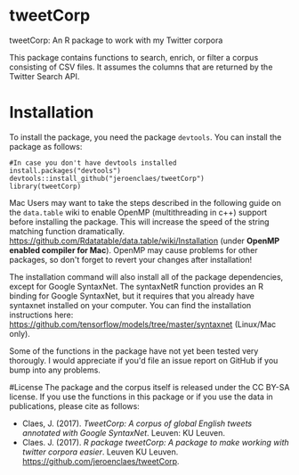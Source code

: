 # tweetCorp
tweetCorp: An R package to work with my Twitter corpora

This package contains functions to search, enrich, or filter a corpus consisting of CSV files. It assumes the columns that are returned by the Twitter Search API.

# Installation

To install the package, you need the package ```devtools```. You can install the package as follows:
```
#In case you don't have devtools installed
install.packages("devtools")
devtools::install_github("jeroenclaes/tweetCorp")
library(tweetCorp)
```

Mac Users may want to take the steps described in the following guide on the ```data.table``` wiki to enable OpenMP (multithreading in c++) support before installing the package. This will increase the speed of the string matching function dramatically. https://github.com/Rdatatable/data.table/wiki/Installation (under **OpenMP enabled compiler for Mac**). OpenMP may cause problems for other packages, so don't forget to revert your changes after installation!

The installation command will also install all of the package dependencies, except for Google SyntaxNet. The syntaxNetR function provides an R binding for Google SyntaxNet, but it requires that you already have syntaxnet installed on your computer. You can find the installation instructions here: https://github.com/tensorflow/models/tree/master/syntaxnet (Linux/Mac only). 

Some of the functions in the package have not yet been tested very thorougly. I would appreciate if you'd file an issue report on GitHub if you bump into any problems. 

#License
The package and the corpus itself is released under the CC BY-SA license. If you use the functions in this package or if you use the data in publications, please cite as follows:

- Claes, J. (2017). *TweetCorp: A corpus of global English tweets annotated with Google SyntaxNet*. Leuven: KU Leuven.
- Claes. J. (2017). *R package tweetCorp: A package to make working with twitter corpora easier*. Leuven KU Leuven. https://github.com/jeroenclaes/tweetCorp. 


